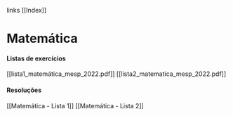 links [[Index]]

# Matemática

#### Listas de exercícios
[[lista1_matemática_mesp_2022.pdf]]
[[lista2_matematica_mesp_2022.pdf]]

#### Resoluções
[[Matemática - Lista 1]]
[[Matemática - Lista 2]]

 



